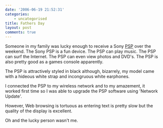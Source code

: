 ```yaml
---
date: '2006-06-19 21:52:31'
categories:
    - uncategorised
title: Fathers Day
layout: post
comments: true
---
```


Someone in my family was lucky enough to receive a Sony
[PSP](http://www.yourpsp.com/) over the weekend. The Sony PSP is a fun
device. The PSP can play music. The PSP can surf the Internet. The PSP
can even view photos and DVD's. The PSP is also pretty good as a games
console apparently.

The PSP is attractively styled in black although, bizarrely, my model
came with a hideous white strap and incongruous white earphones.

I connected the PSP to my wireless network and to my amazement, it
worked first time so I was able to upgrade the PSP software using
'Network Update'.

However, Web browsing is tortuous as entering text is pretty slow but
the quality of the display is excellent.

Oh and the lucky person wasn't me.
